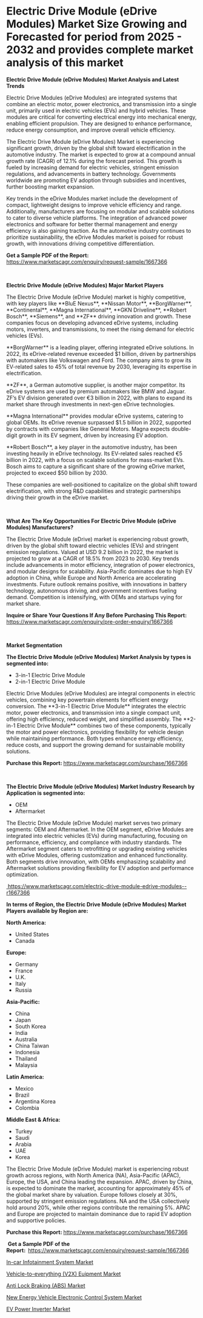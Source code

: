 <p><h1>Electric Drive Module (eDrive Modules) Market Size Growing and Forecasted for period from 2025 - 2032 and provides complete market analysis of this market</h1></p><p><strong>Electric Drive Module (eDrive Modules) Market Analysis and Latest Trends</strong></p>
<p><p>Electric Drive Modules (eDrive Modules) are integrated systems that combine an electric motor, power electronics, and transmission into a single unit, primarily used in electric vehicles (EVs) and hybrid vehicles. These modules are critical for converting electrical energy into mechanical energy, enabling efficient propulsion. They are designed to enhance performance, reduce energy consumption, and improve overall vehicle efficiency.</p><p>The Electric Drive Module (eDrive Modules) Market is experiencing significant growth, driven by the global shift toward electrification in the automotive industry. The market is expected to grow at a compound annual growth rate (CAGR) of 12.1% during the forecast period. This growth is fueled by increasing demand for electric vehicles, stringent emission regulations, and advancements in battery technology. Governments worldwide are promoting EV adoption through subsidies and incentives, further boosting market expansion.</p><p>Key trends in the eDrive Modules market include the development of compact, lightweight designs to improve vehicle efficiency and range. Additionally, manufacturers are focusing on modular and scalable solutions to cater to diverse vehicle platforms. The integration of advanced power electronics and software for better thermal management and energy efficiency is also gaining traction. As the automotive industry continues to prioritize sustainability, the eDrive Modules market is poised for robust growth, with innovations driving competitive differentiation.</p></p>
<p><strong>Get a Sample PDF of the Report:&nbsp;</strong> <a href="https://www.marketscagr.com/enquiry/request-sample/1667366?utm_campaign=1902&utm_medium=2&utm_source=Github&utm_content=ia&utm_term=23012025&utm_id=electric-drive-module-edrive-modules">https://www.marketscagr.com/enquiry/request-sample/1667366</a></p>
<p>&nbsp;</p>
<p><strong>Electric Drive Module (eDrive Modules) Major Market Players</strong></p>
<p><p>The Electric Drive Module (eDrive Module) market is highly competitive, with key players like **BluE Nexus**, **Nissan Motor**, **BorgWarner**, **Continental**, **Magna International**, **GKN Driveline**, **Robert Bosch**, **Siemens**, and **ZF** driving innovation and growth. These companies focus on developing advanced eDrive systems, including motors, inverters, and transmissions, to meet the rising demand for electric vehicles (EVs).</p><p>**BorgWarner** is a leading player, offering integrated eDrive solutions. In 2022, its eDrive-related revenue exceeded $1 billion, driven by partnerships with automakers like Volkswagen and Ford. The company aims to grow its EV-related sales to 45% of total revenue by 2030, leveraging its expertise in electrification.</p><p>**ZF**, a German automotive supplier, is another major competitor. Its eDrive systems are used by premium automakers like BMW and Jaguar. ZF’s EV division generated over €3 billion in 2022, with plans to expand its market share through investments in next-gen eDrive technologies.</p><p>**Magna International** provides modular eDrive systems, catering to global OEMs. Its eDrive revenue surpassed $1.5 billion in 2022, supported by contracts with companies like General Motors. Magna expects double-digit growth in its EV segment, driven by increasing EV adoption.</p><p>**Robert Bosch**, a key player in the automotive industry, has been investing heavily in eDrive technology. Its EV-related sales reached €5 billion in 2022, with a focus on scalable solutions for mass-market EVs. Bosch aims to capture a significant share of the growing eDrive market, projected to exceed $50 billion by 2030.</p><p>These companies are well-positioned to capitalize on the global shift toward electrification, with strong R&D capabilities and strategic partnerships driving their growth in the eDrive market.</p></p>
<p>&nbsp;</p>
<p><strong>What Are The Key Opportunities For Electric Drive Module (eDrive Modules) Manufacturers?</strong></p>
<p><p>The Electric Drive Module (eDrive) market is experiencing robust growth, driven by the global shift toward electric vehicles (EVs) and stringent emission regulations. Valued at USD 9.2 billion in 2022, the market is projected to grow at a CAGR of 18.5% from 2023 to 2030. Key trends include advancements in motor efficiency, integration of power electronics, and modular designs for scalability. Asia-Pacific dominates due to high EV adoption in China, while Europe and North America are accelerating investments. Future outlook remains positive, with innovations in battery technology, autonomous driving, and government incentives fueling demand. Competition is intensifying, with OEMs and startups vying for market share.</p></p>
<p><strong>Inquire or Share Your Questions If Any Before Purchasing This Report:</strong> <a href="https://www.marketscagr.com/enquiry/pre-order-enquiry/1667366?utm_campaign=1902&utm_medium=2&utm_source=Github&utm_content=ia&utm_term=23012025&utm_id=electric-drive-module-edrive-modules">https://www.marketscagr.com/enquiry/pre-order-enquiry/1667366</a></p>
<p>&nbsp;</p>
<p><strong>Market Segmentation</strong></p>
<p><strong>The Electric Drive Module (eDrive Modules) Market Analysis by types is segmented into:</strong></p>
<p><ul><li>3-in-1 Electric Drive Module</li><li>2-in-1 Electric Drive Module</li></ul></p>
<p><p>Electric Drive Modules (eDrive Modules) are integral components in electric vehicles, combining key powertrain elements for efficient energy conversion. The **3-in-1 Electric Drive Module** integrates the electric motor, power electronics, and transmission into a single compact unit, offering high efficiency, reduced weight, and simplified assembly. The **2-in-1 Electric Drive Module** combines two of these components, typically the motor and power electronics, providing flexibility for vehicle design while maintaining performance. Both types enhance energy efficiency, reduce costs, and support the growing demand for sustainable mobility solutions.</p></p>
<p><strong>Purchase this Report:&nbsp;</strong><a href="https://www.marketscagr.com/purchase/1667366?utm_campaign=1902&utm_medium=2&utm_source=Github&utm_content=ia&utm_term=23012025&utm_id=electric-drive-module-edrive-modules">https://www.marketscagr.com/purchase/1667366</a></p>
<p>&nbsp;</p>
<p><strong>The Electric Drive Module (eDrive Modules) Market Industry Research by Application is segmented into:</strong></p>
<p><ul><li>OEM</li><li>Aftermarket</li></ul></p>
<p><p>The Electric Drive Module (eDrive Module) market serves two primary segments: OEM and Aftermarket. In the OEM segment, eDrive Modules are integrated into electric vehicles (EVs) during manufacturing, focusing on performance, efficiency, and compliance with industry standards. The Aftermarket segment caters to retrofitting or upgrading existing vehicles with eDrive Modules, offering customization and enhanced functionality. Both segments drive innovation, with OEMs emphasizing scalability and Aftermarket solutions providing flexibility for EV adoption and performance optimization.</p></p>
<p><a href="https://www.marketscagr.com/electric-drive-module-edrive-modules--r1667366?utm_campaign=1902&utm_medium=2&utm_source=Github&utm_content=ia&utm_term=23012025&utm_id=electric-drive-module-edrive-modules">&nbsp;https://www.marketscagr.com/electric-drive-module-edrive-modules--r1667366</a></p>
<p><strong>In terms of Region, the Electric Drive Module (eDrive Modules) Market Players available by Region are:</strong></p>
<p>
    <p> <strong> North America: </strong>
        <ul>
            <li>United States</li>
            <li>Canada</li>
        </ul>
        </p> 
    <p> <strong> Europe: </strong>
        <ul>
            <li>Germany</li>
            <li>France</li>
            <li>U.K.</li>
            <li>Italy</li>
            <li>Russia</li>
        </ul>
        </p> 
    <p> <strong> Asia-Pacific: </strong>
        <ul>
            <li>China</li>
            <li>Japan</li>
            <li>South Korea</li>
            <li>India</li>
            <li>Australia</li>
            <li>China Taiwan</li>
            <li>Indonesia</li>
            <li>Thailand</li>
            <li>Malaysia</li>
        </ul>
        </p> 
    <p> <strong> Latin America: </strong>
        <ul>
            <li>Mexico</li>
            <li>Brazil</li>
            <li>Argentina Korea</li>
            <li>Colombia</li>
        </ul>
        </p> 
    <p> <strong> Middle East & Africa: </strong>
        <ul>
            <li>Turkey</li>
            <li>Saudi</li>
            <li>Arabia</li>
            <li>UAE</li>
            <li>Korea</li>
        </ul>
    </p>
    </p>
<p><p>The Electric Drive Module (eDrive Module) market is experiencing robust growth across regions, with North America (NA), Asia-Pacific (APAC), Europe, the USA, and China leading the expansion. APAC, driven by China, is expected to dominate the market, accounting for approximately 45% of the global market share by valuation. Europe follows closely at 30%, supported by stringent emission regulations. NA and the USA collectively hold around 20%, while other regions contribute the remaining 5%. APAC and Europe are projected to maintain dominance due to rapid EV adoption and supportive policies.</p></p>
<p><strong>Purchase this Report: </strong><a href="https://www.marketscagr.com/purchase/1667366?utm_campaign=1902&utm_medium=2&utm_source=Github&utm_content=ia&utm_term=23012025&utm_id=electric-drive-module-edrive-modules">https://www.marketscagr.com/purchase/1667366</a></p>
<p>&nbsp;<strong>Get a Sample PDF of the Report:&nbsp;&nbsp;</strong><a href="https://www.marketscagr.com/enquiry/request-sample/1667366?utm_campaign=1902&utm_medium=2&utm_source=Github&utm_content=ia&utm_term=23012025&utm_id=electric-drive-module-edrive-modules">https://www.marketscagr.com/enquiry/request-sample/1667366</a></p>
<p><strong></strong></p>
<p><p><a href="https://www.linkedin.com/pulse/acomprehensive-analysis-in-car-infotainment-system-market-ycnof?utm_campaign=1902&utm_medium=2&utm_source=Github&utm_content=ia&utm_term=23012025&utm_id=electric-drive-module-edrive-modules">In-car Infotainment System Market</a></p><p><a href="https://www.linkedin.com/pulse/projected-market-growth-vehicle-to-everything-v2x-euipment-wtcvc?utm_campaign=1902&utm_medium=2&utm_source=Github&utm_content=ia&utm_term=23012025&utm_id=electric-drive-module-edrive-modules">Vehicle-to-everything (V2X) Euipment Market</a></p><p><a href="https://github.com/FassouRP/Market-Research-Report-List-6/blob/main/anti-lock-braking-abs-market.md?utm_campaign=1902&utm_medium=2&utm_source=Github&utm_content=ia&utm_term=23012025&utm_id=electric-drive-module-edrive-modules">Anti Lock Braking (ABS) Market</a></p><p><a href="https://www.linkedin.com/pulse/new-energy-vehicle-electronic-control-system-market-report-s25yf?utm_campaign=1902&utm_medium=2&utm_source=Github&utm_content=ia&utm_term=23012025&utm_id=electric-drive-module-edrive-modules">New Energy Vehicle Electronic Control System Market</a></p><p><a href="https://www.linkedin.com/pulse/thorough-analysis-ev-power-inverter-market-withits-anticipated-x6ggc?utm_campaign=1902&utm_medium=2&utm_source=Github&utm_content=ia&utm_term=23012025&utm_id=electric-drive-module-edrive-modules">EV Power Inverter Market</a></p></p>
